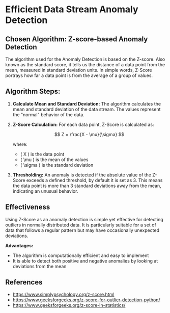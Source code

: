 # Efficient Data Stream Anomaly Detection

## Chosen Algorithm: Z-score-based Anomaly Detection

The algorithm used for the Anomaly Detection is based on the Z-score. Also known as the standard score, it tells us the distance of a data point from the mean, measured in standard deviation units. In simple words, Z-Score portrays how far a data point is from the average of a group of values. 

## Algorithm Steps:

1. **Calculate Mean and Standard Deviation:** The algorithm calculates the mean and standard deviation of the data stream. The values represent the "normal" behavior of the data.

2. **Z-Score Calculation:** For each data point, Z-Score is calculated as:

    $$
    Z = \frac{X - \mu}{\sigma}
    $$

    where: 
    - \( X \) is the data point
    - \( \mu \) is the mean of the values
    - \( \sigma \) is the standard deviation

3. **Thresholding:** An anomaly is detected if the absolute value of the Z-Score exceeds a defined threshold, by default it is set as 3. This means the data point is more than 3 standard deviations away from the mean, indicating an unusual behavior.

## Effectiveness

Using Z-Score as an anomaly detection is simple yet effective for detecting outliers in normally distributed data. It is particularly suitable for a set  of data that follows a regular pattern but may have occasionally unexpected deviations.

**Advantages:**
- The algorithm is computationally efficient and easy to implement
- It is able to detect both positive and negative anomalies by looking at deviations from the mean


## References
- <https://www.simplypsychology.org/z-score.html>
- <https://www.geeksforgeeks.org/z-score-for-outlier-detection-python/>
- <https://www.geeksforgeeks.org/z-score-in-statistics/>